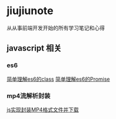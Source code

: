 # jiujiunote
从从事前端开发开始的所有学习笔记和心得

## javascript 相关
### es6
[简单理解es6的class](https://github.com/xujiujiu/jiujiunote/tree/master/docs/es6-class)
[简单理解es6的Promise](https://github.com/xujiujiu/jiujiunote/tree/master/docs/es6-promise)

### mp4流解析封装
[js实现封装MP4格式文件并下载](https://github.com/xujiujiu/jiujiunote/tree/master/docs/js2mp4)
